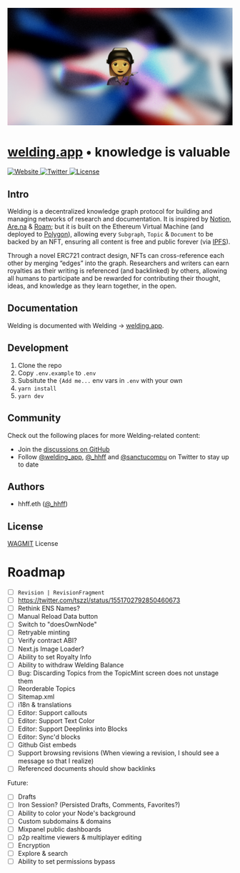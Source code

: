 ![Welding Share Card](https://raw.githubusercontent.com/sanctuarycomputer/welding/main/public/share.jpg)

# [welding.app](https://www.welding.app) • knowledge is valuable

<p>
  <a href="https://www.welding.app">
    <img src="https://img.shields.io/website?down_color=lightgrey&down_message=offline&up_color=blue&up_message=online&url=https%3A%2F%2Fwww.welding.app" alt="Website">
  </a>
  <a href="https://twitter.com/welding_app">
    <img src="https://img.shields.io/twitter/follow/welding_app" alt="Twitter">
  </a>
  <a href="/LICENSE">
    <img src="https://img.shields.io/github/license/sanctuarycomputer/welding" alt="License">
  </a>
</p>

## Intro

Welding is a decentralized knowledge graph protocol for building and managing networks of research and documentation. It is inspired by [Notion](https://www.notion.so/), [Are.na](https://www.are.na/) & [Roam](https://roamresearch.com/); but it is built on the Ethereum Virtual Machine (and deployed to [Polygon](https://polygon.technology/)), allowing every `Subgraph`, `Topic` & `Document` to be backed by an NFT, ensuring all content is free and public forever (via [IPFS](https://ipfs.io/)).

Through a novel ERC721 contract design, NFTs can cross-reference each other by merging “edges” into the graph. Researchers and writers can earn royalties as their writing is referenced (and backlinked) by others, allowing all humans to participate and be rewarded for contributing their thought, ideas, and knowledge as they learn together, in the open.

## Documentation

Welding is documented with Welding → [welding.app](https://www.welding.app).

## Development

1. Clone the repo
2. Copy `.env.example` to `.env`
3. Subsitute the `{Add me...` env vars in `.env` with your own
4. `yarn install`
5. `yarn dev`

## Community

Check out the following places for more Welding-related content:

- Join the [discussions on GitHub](https://github.com/sanctuarycomputer/welding/discussions)
- Follow [@welding_app](https://twitter.com/welding_app), [@\_hhff](https://twitter.com/_hhff) and [@sanctucompu](https://twitter.com/sanctucompu) on Twitter to stay up to date

## Authors

- hhff.eth ([@\_hhff](https://twitter.com/_hhff))

## License

[WAGMIT](/LICENSE) License

# Roadmap

- [ ] `Revision | RevisionFragment`
- [ ] https://twitter.com/tszzl/status/1551702792850460673
- [ ] Rethink ENS Names?
- [ ] Manual Reload Data button
- [ ] Switch to "doesOwnNode"
- [ ] Retryable minting
- [ ] Verify contract ABI?
- [ ] Next.js Image Loader?
- [ ] Ability to set Royalty Info
- [ ] Ability to withdraw Welding Balance
- [ ] Bug: Discarding Topics from the TopicMint screen does not unstage them
- [ ] Reorderable Topics
- [ ] Sitemap.xml
- [ ] i18n & translations
- [ ] Editor: Support callouts
- [ ] Editor: Support Text Color
- [ ] Editor: Support Deeplinks into Blocks
- [ ] Editor: Sync'd blocks
- [ ] Github Gist embeds
- [ ] Support browsing revisions (When viewing a revision, I should see a message so that I realize)
- [ ] Referenced documents should show backlinks

Future:
- [ ] Drafts
- [ ] Iron Session? (Persisted Drafts, Comments, Favorites?)
- [ ] Ability to color your Node's background
- [ ] Custom subdomains & domains
- [ ] Mixpanel public dashboards
- [ ] p2p realtime viewers & multiplayer editing
- [ ] Encryption
- [ ] Explore & search
- [ ] Ability to set permissions bypass
